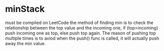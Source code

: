 # minStack
must be compiled on LeetCode
the method of finding min is to check the relationship between the top value and the incoming one, if (top>incoming) push incoming one as top, else push top again. The reason of pushing top multiple times is to aviod when the push() func is called, it will actually push away the min value.
